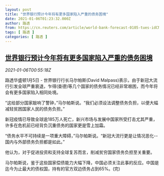 ```yaml
---
layout: post
title: "世界银行预计今年将有更多国家陷入严重的债务困境"
date: 2021-01-06T01:23:32.000Z
author: 路透
from: https://cn.reuters.com/article/world-bank-forecast-0105-tues-idCNKBS29B02T
tags: [ 路透 ]
categories: [ 路透 ]
---
```

<!--1609896212000-->
[世界银行预计今年将有更多国家陷入严重的债务困境](https://cn.reuters.com/article/world-bank-forecast-0105-tues-idCNKBS29B02T)
------

<div>
<div><i>2021-01-06T00:55:18Z</i></div><p>路透华盛顿1月5日 - 世界银行行长马尔帕斯(David Malpass)表示，由于新冠大流行引发全球严重衰退，乍得(查德)等几个国家的债务情况已经非常艰困，而今年将会有更多国家陷入相同处境。</p><p>“这给部分国家敲响了警钟，”马尔帕斯说。“我们必须设法调整债务负担，以便大幅减轻贫困国家人民的债务负担。”</p><p>新冠疫情已导致全球逾185万人死亡，新兴市场与发展中国家所受打击尤其严重，许多在危机前已经背负沉重债务的国家更是雪上加霜。</p><p>“债务水平不可持续是一项重大障碍，”马尔帕斯说。“新冠大流行更是让情况恶化--国内与外部债务负担都是如此。”</p><p>他认为，对于促进投资和支持全球复苏而言，削减贫穷国家债务负担至关重要。</p><p>马尔帕斯说，鉴于这些国家偿债能力大幅下降，中国必须关注此事的反应。中国是迄今为止最大的债权国，持有的官方双边债务占到65%。(完)</p>
</div>

